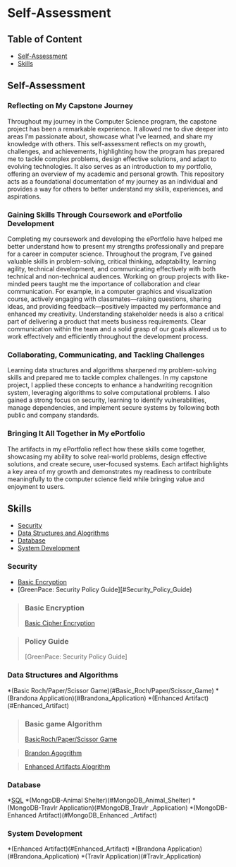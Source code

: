 # Self-Assessment

## Table of Content 
 * [Self-Assessment](#Self-Assessment)
 * [Skills](#Skills)
   
## Self-Assessment
### Reflecting on My Capstone Journey
Throughout my journey in the Computer Science program, the capstone project has been a remarkable experience. It allowed me to dive deeper into areas I’m passionate about, showcase what I’ve learned, and share my knowledge with others. This self-assessment reflects on my growth, challenges, and achievements, highlighting how the program has prepared me to tackle complex problems, design effective solutions, and adapt to evolving technologies. It also serves as an introduction to my portfolio, offering an overview of my academic and personal growth. This repository acts as a foundational documentation of my journey as an individual and provides a way for others to better understand my skills, experiences, and aspirations.
### Gaining Skills Through Coursework and ePortfolio Development
Completing my coursework and developing the ePortfolio have helped me better understand how to present my strengths professionally and prepare for a career in computer science. Throughout the program, I’ve gained valuable skills in problem-solving, critical thinking, adaptability, learning agility, technical development, and communicating effectively with both technical and non-technical audiences.
Working on group projects with like-minded peers taught me the importance of collaboration and clear communication. For example, in a computer graphics and visualization course, actively engaging with classmates—raising questions, sharing ideas, and providing feedback—positively impacted my performance and enhanced my creativity. Understanding stakeholder needs is also a critical part of delivering a product that meets business requirements. Clear communication within the team and a solid grasp of our goals allowed us to work effectively and efficiently throughout the development process.
### Collaborating, Communicating, and Tackling Challenges
Learning data structures and algorithms sharpened my problem-solving skills and prepared me to tackle complex challenges. In my capstone project, I applied these concepts to enhance a handwriting recognition system, leveraging algorithms to solve computational problems. I also gained a strong focus on security, learning to identify vulnerabilities, manage dependencies, and implement secure systems by following both public and company standards.
### Bringing It All Together in My ePortfolio
The artifacts in my ePortfolio reflect how these skills come together, showcasing my ability to solve real-world problems, design effective solutions, and create secure, user-focused systems. Each artifact highlights a key area of my growth and demonstrates my readiness to contribute meaningfully to the computer science field while bringing value and enjoyment to users.

## Skills
* [Security](#Security)
* [Data Structures and Alogrithms](#Data_Structure-Alogrithm)
* [Database](#Database)
* [System Development](#System_Development)

### Security 
* [Basic Encryption](#Basic_Encryption)
* [GreenPace: Security Policy Guide][#Security_Policy_Guide)

>### Basic Encryption 
>[Basic Cipher Encryption](https://github.com/TuyetTran-SNHU/CS499/tree/main/Undergrad%20Projects/Caesar%20Cipher)

>### Policy Guide
>[GreenPace: Security Policy Guide]


### Data Structures and Algorithms
*(Basic Roch/Paper/Scissor Game)(#Basic_Roch/Paper/Scissor_Game)
*(Brandona Application)(#Brandona_Application)
*(Enhanced Artifact)(#Enhanced_Artifact)

> ### Basic game Algorithm
>[BasicRoch/Paper/Scissor Game]()

>[Brandon Agogrithm]()

>[Enhanced Artifacts Alogrithm]()



### Database
*[SQL](#SQL)
*(MongoDB-Animal Shelter)(#MongoDB_Animal_Shelter)
*(MongoDB-Travlr Application)(#MongoDB_Travlr _Application)
*(MongoDB-Enhanced Artifact)(#MongoDB_Enhanced _Artifact)

### System Development
*(Enhanced Artifact)(#Enhanced_Artifact)
*(Brandona Application)(#Brandona_Application)
*(Travlr Application)(#Travlr_Application)

